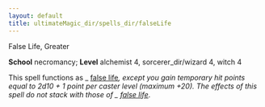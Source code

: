 ```yaml
---
layout: default
title: ultimateMagic_dir/spells_dir/falseLife
---
```

False Life, Greater

**School** necromancy; **Level** alchemist 4, sorcerer_dir/wizard 4, witch 4

This spell functions as _ [false life](../spells_dir/falseLife#_false-life)_, except you gain temporary hit points equal to 2d10 + 1 point per caster level (maximum +20). The effects of this spell do not stack with those of _ [false life](../spells_dir/falseLife#_false-life)_.

